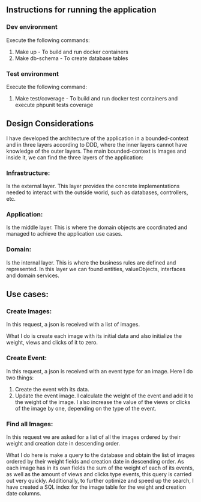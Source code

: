 ## Instructions for running the application

### Dev environment

Execute the following commands:

1. Make up - To build and run docker containers
2. Make db-schema - To create database tables

### Test environment

Execute the following command:

1. Make test/coverage - To build and run docker test containers and execute phpunit tests coverage

## Design Considerations

I have developed the architecture of the application in a bounded-context and in three layers according to DDD, where
the inner layers cannot have knowledge of the outer layers.
The main bounded-context is Images and inside it, we can find the three layers of the application:

### Infrastructure:

Is the external layer. This layer provides the concrete implementations needed to interact with the outside world, such
as databases, controllers, etc.

### Application:

Is the middle layer. This is where the domain objects are coordinated and managed to achieve the application use cases.

### Domain:

Is the internal layer. This is where the business rules are defined and represented. In this layer we can found
entities, valueObjects, interfaces and domain services.

## Use cases:

### Create Images:

In this request, a json is received with a list of images.

What I do is create each image with its initial data and also initialize the weight, views and clicks of it to zero.

### Create Event:

In this request, a json is received with an event type for an image. Here I do two things:

1. Create the event with its data.
2. Update the event image. I calculate the weight of the event and add it to the weight of the image. I also increase
   the value of the views or clicks of the image by one, depending on the type of the event.

### Find all Images:

In this request we are asked for a list of all the images ordered by their weight and creation date in descending order.

What I do here is make a query to the database and obtain the list of images ordered by their weight fields and creation
date in descending order. As each image has in its own fields the sum of the weight of each of its events, as well as
the amount of views and clicks type events, this query is carried out very quickly.
Additionally, to further optimize and speed up the search, I have created a SQL index for the image table for the weight
and creation date columns.
